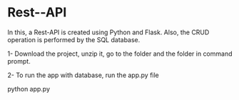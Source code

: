# Rest--API
In this, a Rest-API is created using Python and Flask. Also, the CRUD operation is performed by the SQL database.


1- Download the project, unzip it, go to the folder and the folder in command prompt.

2- To run the app with database, run the app.py file

python app.py
